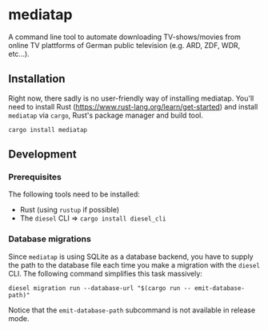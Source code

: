 # mediatap

A command line tool to automate downloading TV-shows/movies from online TV plattforms of German public television (e.g. ARD, ZDF, WDR, etc...).

## Installation

Right now, there sadly is no user-friendly way of installing mediatap. You'll need to install Rust (https://www.rust-lang.org/learn/get-started) and install `mediatap` via `cargo`, Rust's package manager and build tool.

```shell
cargo install mediatap
```

## Development

### Prerequisites

The following tools need to be installed:

- Rust (using `rustup` if possible)
- The `diesel` CLI => `cargo install diesel_cli`

### Database migrations

Since `mediatap` is using SQLite as a database backend, you have to supply the path to the database file each time you make a migration with the `diesel` CLI. The following command simplifies this task massively:

```shell
diesel migration run --database-url "$(cargo run -- emit-database-path)"
```

Notice that the `emit-database-path` subcommand is not available in release mode.

